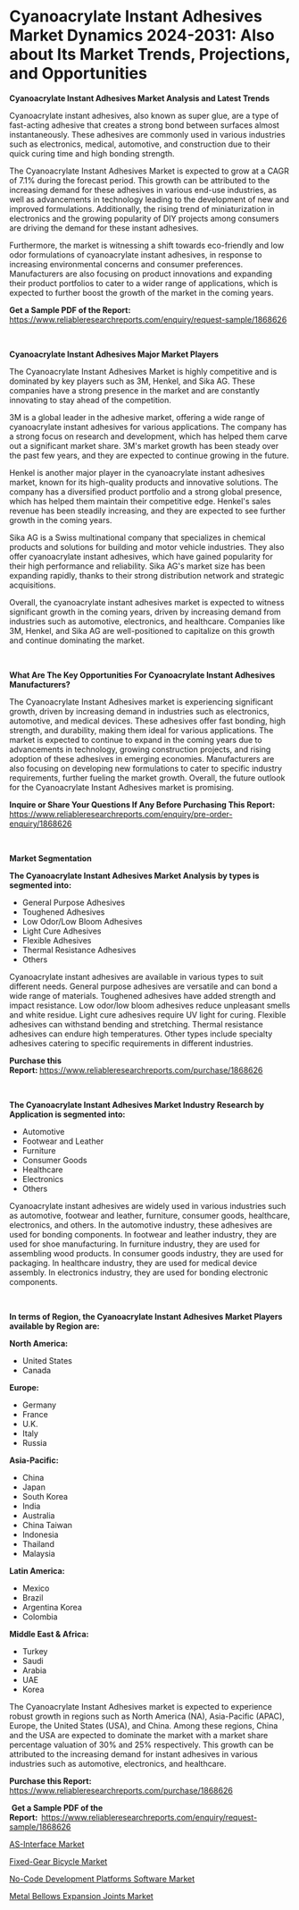 <p><h1>Cyanoacrylate Instant Adhesives Market Dynamics 2024-2031: Also about Its Market Trends, Projections, and Opportunities</h1></p><p><strong>Cyanoacrylate Instant Adhesives Market Analysis and Latest Trends</strong></p>
<p><p>Cyanoacrylate instant adhesives, also known as super glue, are a type of fast-acting adhesive that creates a strong bond between surfaces almost instantaneously. These adhesives are commonly used in various industries such as electronics, medical, automotive, and construction due to their quick curing time and high bonding strength.</p><p>The Cyanoacrylate Instant Adhesives Market is expected to grow at a CAGR of 7.1% during the forecast period. This growth can be attributed to the increasing demand for these adhesives in various end-use industries, as well as advancements in technology leading to the development of new and improved formulations. Additionally, the rising trend of miniaturization in electronics and the growing popularity of DIY projects among consumers are driving the demand for these instant adhesives.</p><p>Furthermore, the market is witnessing a shift towards eco-friendly and low odor formulations of cyanoacrylate instant adhesives, in response to increasing environmental concerns and consumer preferences. Manufacturers are also focusing on product innovations and expanding their product portfolios to cater to a wider range of applications, which is expected to further boost the growth of the market in the coming years.</p></p>
<p><strong>Get a Sample PDF of the Report:&nbsp;</strong> <a href="https://www.reliableresearchreports.com/enquiry/request-sample/1868626">https://www.reliableresearchreports.com/enquiry/request-sample/1868626</a></p>
<p>&nbsp;</p>
<p><strong>Cyanoacrylate Instant Adhesives Major Market Players</strong></p>
<p><p>The Cyanoacrylate Instant Adhesives Market is highly competitive and is dominated by key players such as 3M, Henkel, and Sika AG. These companies have a strong presence in the market and are constantly innovating to stay ahead of the competition.</p><p>3M is a global leader in the adhesive market, offering a wide range of cyanoacrylate instant adhesives for various applications. The company has a strong focus on research and development, which has helped them carve out a significant market share. 3M's market growth has been steady over the past few years, and they are expected to continue growing in the future.</p><p>Henkel is another major player in the cyanoacrylate instant adhesives market, known for its high-quality products and innovative solutions. The company has a diversified product portfolio and a strong global presence, which has helped them maintain their competitive edge. Henkel's sales revenue has been steadily increasing, and they are expected to see further growth in the coming years.</p><p>Sika AG is a Swiss multinational company that specializes in chemical products and solutions for building and motor vehicle industries. They also offer cyanoacrylate instant adhesives, which have gained popularity for their high performance and reliability. Sika AG's market size has been expanding rapidly, thanks to their strong distribution network and strategic acquisitions.</p><p>Overall, the cyanoacrylate instant adhesives market is expected to witness significant growth in the coming years, driven by increasing demand from industries such as automotive, electronics, and healthcare. Companies like 3M, Henkel, and Sika AG are well-positioned to capitalize on this growth and continue dominating the market.</p></p>
<p>&nbsp;</p>
<p><strong>What Are The Key Opportunities For Cyanoacrylate Instant Adhesives Manufacturers?</strong></p>
<p><p>The Cyanoacrylate Instant Adhesives market is experiencing significant growth, driven by increasing demand in industries such as electronics, automotive, and medical devices. These adhesives offer fast bonding, high strength, and durability, making them ideal for various applications. The market is expected to continue to expand in the coming years due to advancements in technology, growing construction projects, and rising adoption of these adhesives in emerging economies. Manufacturers are also focusing on developing new formulations to cater to specific industry requirements, further fueling the market growth. Overall, the future outlook for the Cyanoacrylate Instant Adhesives market is promising.</p></p>
<p><strong>Inquire or Share Your Questions If Any Before Purchasing This Report:</strong> <a href="https://www.reliableresearchreports.com/enquiry/pre-order-enquiry/1868626">https://www.reliableresearchreports.com/enquiry/pre-order-enquiry/1868626</a></p>
<p>&nbsp;</p>
<p><strong>Market Segmentation</strong></p>
<p><strong>The Cyanoacrylate Instant Adhesives Market Analysis by types is segmented into:</strong></p>
<p><ul><li>General Purpose Adhesives</li><li>Toughened Adhesives</li><li>Low Odor/Low Bloom Adhesives</li><li>Light Cure Adhesives</li><li>Flexible Adhesives</li><li>Thermal Resistance Adhesives</li><li>Others</li></ul></p>
<p><p>Cyanoacrylate instant adhesives are available in various types to suit different needs. General purpose adhesives are versatile and can bond a wide range of materials. Toughened adhesives have added strength and impact resistance. Low odor/low bloom adhesives reduce unpleasant smells and white residue. Light cure adhesives require UV light for curing. Flexible adhesives can withstand bending and stretching. Thermal resistance adhesives can endure high temperatures. Other types include specialty adhesives catering to specific requirements in different industries.</p></p>
<p><strong>Purchase this Report:&nbsp;</strong><a href="https://www.reliableresearchreports.com/purchase/1868626">https://www.reliableresearchreports.com/purchase/1868626</a></p>
<p>&nbsp;</p>
<p><strong>The Cyanoacrylate Instant Adhesives Market Industry Research by Application is segmented into:</strong></p>
<p><ul><li>Automotive</li><li>Footwear and Leather</li><li>Furniture</li><li>Consumer Goods</li><li>Healthcare</li><li>Electronics</li><li>Others</li></ul></p>
<p><p>Cyanoacrylate instant adhesives are widely used in various industries such as automotive, footwear and leather, furniture, consumer goods, healthcare, electronics, and others. In the automotive industry, these adhesives are used for bonding components. In footwear and leather industry, they are used for shoe manufacturing. In furniture industry, they are used for assembling wood products. In consumer goods industry, they are used for packaging. In healthcare industry, they are used for medical device assembly. In electronics industry, they are used for bonding electronic components.</p></p>
<p>&nbsp;</p>
<p><strong>In terms of Region, the Cyanoacrylate Instant Adhesives Market Players available by Region are:</strong></p>
<p>
    <p> <strong> North America: </strong>
        <ul>
            <li>United States</li>
            <li>Canada</li>
        </ul>
        </p> 
    <p> <strong> Europe: </strong>
        <ul>
            <li>Germany</li>
            <li>France</li>
            <li>U.K.</li>
            <li>Italy</li>
            <li>Russia</li>
        </ul>
        </p> 
    <p> <strong> Asia-Pacific: </strong>
        <ul>
            <li>China</li>
            <li>Japan</li>
            <li>South Korea</li>
            <li>India</li>
            <li>Australia</li>
            <li>China Taiwan</li>
            <li>Indonesia</li>
            <li>Thailand</li>
            <li>Malaysia</li>
        </ul>
        </p> 
    <p> <strong> Latin America: </strong>
        <ul>
            <li>Mexico</li>
            <li>Brazil</li>
            <li>Argentina Korea</li>
            <li>Colombia</li>
        </ul>
        </p> 
    <p> <strong> Middle East & Africa: </strong>
        <ul>
            <li>Turkey</li>
            <li>Saudi</li>
            <li>Arabia</li>
            <li>UAE</li>
            <li>Korea</li>
        </ul>
    </p>
    </p>
<p><p>The Cyanoacrylate Instant Adhesives market is expected to experience robust growth in regions such as North America (NA), Asia-Pacific (APAC), Europe, the United States (USA), and China. Among these regions, China and the USA are expected to dominate the market with a market share percentage valuation of 30% and 25% respectively. This growth can be attributed to the increasing demand for instant adhesives in various industries such as automotive, electronics, and healthcare.</p></p>
<p><strong>Purchase this Report: </strong><a href="https://www.reliableresearchreports.com/purchase/1868626">https://www.reliableresearchreports.com/purchase/1868626</a></p>
<p>&nbsp;<strong>Get a Sample PDF of the Report:&nbsp;&nbsp;</strong><a href="https://www.reliableresearchreports.com/enquiry/request-sample/1868626">https://www.reliableresearchreports.com/enquiry/request-sample/1868626</a></p>
<p><strong></strong></p>
<p><p><a href="https://view.publitas.com/reportprime-1/as-interface-market-size-global-industry-overview-market-segmentation-and-forecast-2023-to-2030/">AS-Interface Market</a></p><p><a href="https://view.publitas.com/reportprime-1/decoding-the-fixed-gear-bicycle-market-a-deep-dive-into-the-latest-market-trends-market-segmentation-and-competitive-analysis/">Fixed-Gear Bicycle Market</a></p><p><a href="https://natural-crush-b99.notion.site/No-Code-Development-Platforms-Software-Market-Analysis-Examines-its-Scope-on-Growth-Opportunities-a-cdfa52da65674629affe4e7c8d23c693">No-Code Development Platforms Software Market</a></p><p><a href="https://view.publitas.com/reportprime-1/metal-bellows-expansion-joints-market-size-2023-2030-global-industrial-analysis-key-geographical-regions-market-share-top-key-players-product-types-and-forecast-research-report/">Metal Bellows Expansion Joints Market</a></p></p>